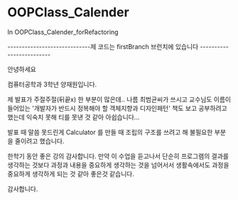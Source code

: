 OOPClass_Calender
=================

In OOPClass_Calender_forRefactoring

-----------------------------제 코드는 firstBranch 브런치에 있습니다 -------------------------

안녕하세요 

컴퓨터공학과 3학년 양재원입니다.

제 발표가 주절주절(뒤끝x) 한 부분이 많은데..  나름 최범균씨가 쓰시고 교수님도 이름이 들어있는 '개발자가 반드시 정복해야 할 
객체지향과 디자인패턴' 책도 보고 공부하려고했는데 익숙치 못해 티를 못낸 것 같아 아쉽습니다...

발표 때 말씀 못드린게  Calculator 를 만들 때 조립의 구조를 쓰려고 해 불필요한 부분을 줄이려고 했습니다.

한학기 동안 좋은 강의 감사합니다. 만약 이 수업을 듣고나서 단순히 프로그램의 결과를 생각하는 것보다 과정과 내용을 중요하게 
생각하는 것을 넘어서서 생활속에서도 과정을 중요하게 생각하게 되는 것 같아 좋은것 같습니다.

감사합니다.









